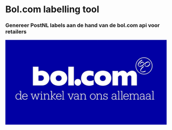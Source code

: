 # Bol.com labelling tool
### Genereer PostNL labels aan de hand van de bol.com api voor retailers

![Bol.com](bol.jpg)
